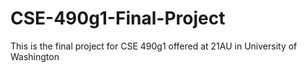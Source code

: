 # CSE-490g1-Final-Project
This is the final project for CSE 490g1 offered at 21AU in University of Washington
